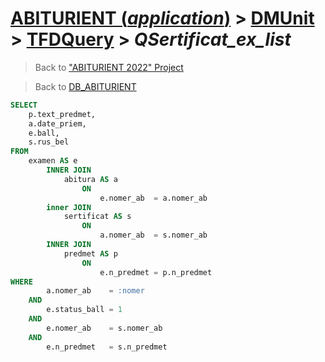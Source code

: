 # [ABITURIENT (*application*)](../../app_abiturient_2022.md) > [DMUnit](../DMUnit.md) > [TFDQuery](TDFQuery.md) > *QSertificat_ex_list*

> Back to ["ABITURIENT 2022" Project](/README.md)

> Back to [DB_ABITURIENT](../../../db/db_abiturient_2022.md)

```sql
SELECT
    p.text_predmet,
    a.date_priem,
    e.ball,
    s.rus_bel
FROM
    examen AS e
        INNER JOIN
            abitura AS a
                ON
                    e.nomer_ab  = a.nomer_ab
        inner JOIN
            sertificat AS s
                ON
                    a.nomer_ab  = s.nomer_ab
        INNER JOIN
            predmet AS p
                ON
                    e.n_predmet = p.n_predmet
WHERE 
        a.nomer_ab    = :nomer
    AND 
        e.status_ball = 1
    AND
        e.nomer_ab    = s.nomer_ab
    AND
        e.n_predmet   = s.n_predmet
```
